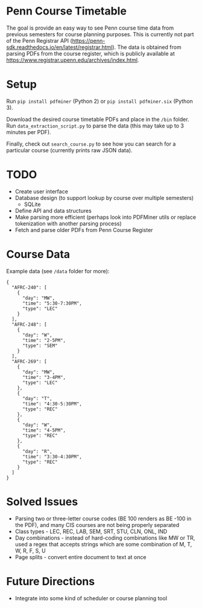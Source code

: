 # Penn Course Timetable

The goal is provide an easy way to see Penn course time data from previous semesters for course planning purposes. 
This is currently not part of the Penn Registrar API (https://penn-sdk.readthedocs.io/en/latest/registrar.html).
The data is obtained from parsing PDFs from the course register, which is publicly available at 
https://www.registrar.upenn.edu/archives/index.html.

# Setup
Run `pip install pdfminer` (Python 2) or `pip install pdfminer.six` (Python 3). 

Download the desired course timetable PDFs and place in the `/bin` folder. 
Run `data_extraction_script.py` to parse the data (this may take up to 3 minutes per PDF).

Finally, check out `search_course.py` to see how you can search for a particular course (currently prints raw JSON data).

# TODO
* Create user interface
* Database design (to support lookup by course over multiple semesters)
    * SQLite
* Define API and data structures
* Make parsing more efficient (perhaps look into PDFMiner utils or replace tokenization with another parsing process)
* Fetch and parse older PDFs from Penn Course Register

# Course Data
Example data (see `/data` folder for more):
```
{
  "AFRC-240": [
    {
      "day": "MW",
      "time": "5:30-7:30PM",
      "type": "LEC"
    }
  ],
  "AFRC-248": [
    {
      "day": "W",
      "time": "2-5PM",
      "type": "SEM"
    }
  ],
  "AFRC-269": [
    {
      "day": "MW",
      "time": "3-4PM",
      "type": "LEC"
    },
    {
      "day": "T",
      "time": "4:30-5:30PM",
      "type": "REC"
    },
    {
      "day": "W",
      "time": "4-5PM",
      "type": "REC"
    },
    {
      "day": "R",
      "time": "3:30-4:30PM",
      "type": "REC"
    }
  ]
}
```

# Solved Issues
* Parsing two or three-letter course codes (BE 100 renders as BE -100 in the PDF), and many CIS courses are not being
properly separated
* Class types - LEC, REC, LAB, SEM, SRT, STU, CLN, ONL, IND
* Day combinations - instead of hard-coding combinations like MW or TR, used a regex that accepts strings which are some combination of 
M, T, W, R, F, S, U
* Page splits - convert entire document to text at once

# Future Directions
* Integrate into some kind of scheduler or course planning tool
